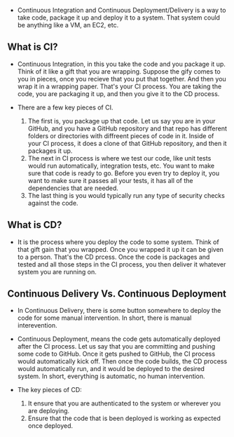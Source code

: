 * Continuous Integration and Continuous Deployment/Delivery is a way to take code, package it up and deploy it to a system. That system could be anything like a VM, an EC2, etc.

## What is CI? ##

* Continuous Integration, in this you take the code and you package it up. Think of it like a gift that you are wrapping. Suppose the gify comes to you in pieces, once you recieve that you put that together. And then you wrap it in a wrapping paper. That's your CI process. You are taking the code, you are packaging it up, and then you give it to the CD process.

* There are a few key pieces of CI.

  1. The first is, you package up that code. Let us say you are in your GitHub, and you have a GitHub repository and that repo has different folders or directories with diffreent pieces of code in it. Inside of your CI process, it does a clone of that GitHub repository, and then it packages it up.
  2. The next in CI process is where we test our code, like unit tests would run automatically, integration tests, etc. You want to make sure that code is ready to go. Before you even try to deploy it, you want to make sure it passes all your tests, it has all of the dependencies that are needed.
  3. The last thing is you would typically run any type of security checks against the code.



## What is CD? ##

* It is the process where you deploy the code to some system. Think of that gift gain that you wrapped. Once you wrapped it up it can be given to a person. That's the CD prcess. Once the code is packages and tested and all those steps in the CI process, you then deliver it whatever system you are running on.


## Continuous Delivery Vs. Continuous Deployment ##

* In Continuous Delivery, there is some button somewhere to deploy the code for some manual intervention. In short, there is manual interevention.

* Continuous Deployment, means the code gets automatically deployed after the CI process. Let us say that you are committing and pushing some code to GitHub. Once it gets pushed to GitHub, the CI process would automatically kick off. Then once the code builds, the CD process would automatically run, and it would be deployed to the desired system. In short, everything is automatic, no human intervention.



* The key pieces of CD:
  1. It ensure that you are authenticated to the system or wherever you are deploying.
  2. Ensure that the code that is been deployed is working as expected once deployed. 
